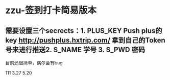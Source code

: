 # zzu-签到打卡简易版本
## 需要设置三个secrects：1. PLUS_KEY Push plus的key http://pushplus.hxtrip.com/ 拿到自己的Token号来进行推送2. S_NAME 学号  3. S_PWD  密码
目前还很简单，偶尔会有bug



111
3.27
5.20

